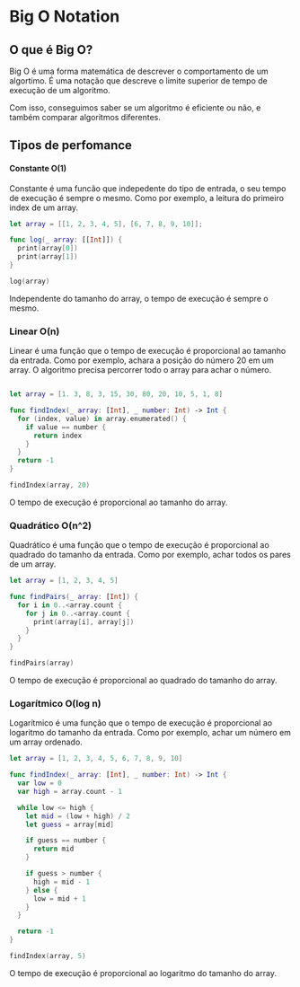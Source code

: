 # Big O Notation

## O que é Big O?

Big O é uma forma matemática de descrever o comportamento de um algortimo. É uma notação que descreve o limite superior de tempo de execução de um algoritmo.

Com isso, conseguimos saber se um algoritmo é eficiente ou não, e também comparar algoritmos diferentes.

## Tipos de perfomance

#### Constante O(1)

Constante é uma funcão que indepedente do tipo de entrada, o seu tempo de execução é sempre o mesmo. Como por exemplo, a leitura do primeiro index de um array.

```swift
let array = [[1, 2, 3, 4, 5], [6, 7, 8, 9, 10]];

func log(_ array: [[Int]]) {
  print(array[0])
  print(array[1])
}

log(array)
```

Independente do tamanho do array, o tempo de execução é sempre o mesmo.

### Linear O(n)

Linear é uma função que o tempo de execução é proporcional ao tamanho da entrada. Como por exemplo, achara a posição do número 20 em um array. O algoritmo precisa percorrer todo o array para achar o número.

```swift

let array = [1. 3, 8, 3, 15, 30, 80, 20, 10, 5, 1, 8]

func findIndex(_ array: [Int], _ number: Int) -> Int {
  for (index, value) in array.enumerated() {
    if value == number {
      return index
    }
  }
  return -1
}

findIndex(array, 20)
```

O tempo de execução é proporcional ao tamanho do array.

### Quadrático O(n^2)

Quadrático é uma função que o tempo de execução é proporcional ao quadrado do tamanho da entrada. Como por exemplo, achar todos os pares de um array.

```swift
let array = [1, 2, 3, 4, 5]

func findPairs(_ array: [Int]) {
  for i in 0..<array.count {
    for j in 0..<array.count {
      print(array[i], array[j])
    }
  }
}

findPairs(array)
```

O tempo de execução é proporcional ao quadrado do tamanho do array.

### Logarítmico O(log n)

Logarítmico é uma função que o tempo de execução é proporcional ao logaritmo do tamanho da entrada. Como por exemplo, achar um número em um array ordenado.

```swift
let array = [1, 2, 3, 4, 5, 6, 7, 8, 9, 10]

func findIndex(_ array: [Int], _ number: Int) -> Int {
  var low = 0
  var high = array.count - 1

  while low <= high {
    let mid = (low + high) / 2
    let guess = array[mid]

    if guess == number {
      return mid
    }

    if guess > number {
      high = mid - 1
    } else {
      low = mid + 1
    }
  }

  return -1
}

findIndex(array, 5)
```

O tempo de execução é proporcional ao logaritmo do tamanho do array.
